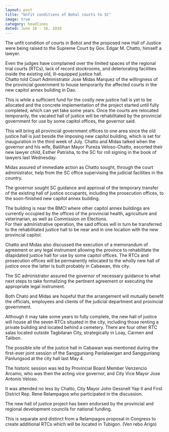 ```yaml
---
layout: post
title: "Unfit conditions of Bohol courts to SC"
image: true
category: headlines
dated: June 10 - 16, 2018
---
```


The unfit condition of courts in Bohol and the proposed new Hall of Justice were being raised to the Supreme Court by Gov. Edgar M. Chatto, himself a lawyer.

Even the judges have complained over the limited spaces of the regional trial courts (RTCs), lack of record stockrooms, and deteriorating facilities inside the existing old, ill-equipped justice hall.  
Chatto told Court Administrator Jose Midas Marquez of the willingness of the provincial government to house temporarily the affected courts in the new capitol annex building in Dao.

This is while a sufficient fund for the costly new justice hall is yet to be allocated and the concrete implementation of the project started until fully completed, which can yet take some years.
Once the courts are relocated temporarily, the vacated hall of justice will be rehabilitated by the provincial government for use by some capitol offices, the governor said.

This will bring all provincial government offices to one area since the old justice hall is just beside the imposing new capitol building, which is set for inauguration in the third week of July. 
Chatto and Midas talked when the governor and his wife, Balilihan Mayor Pureza Veloso-Chatto, escorted their new lawyer child, Esther Patrisha, to the SC for roll signing in the book of lawyers last Wednesday.

Midas assured of immediate action as Chatto sought, through the court administrator, help from the SC office supervising the judicial facilities in the country.

The governor sought SC guidance and approval of the temporary transfer of the existing hall of justice occupants, including the prosecution offices, to the soon-finished new capitol annex building. 

The building is near the BMCI where other capitol annex buildings are currently occupied by the offices of the provincial health, agriculture and veterinarian, as well as Commission on Elections.   
For their administrative operation, the said offices will in turn be transferred to the rehabilitated justice hall to be near and in one location with the new provincial capitol.

Chatto and Midas also discussed the execution of a memorandum of agreement or any legal instrument allowing the province to rehabilitate the dilapidated justice hall for use by some capitol offices.
The RTCs and prosecution offices will be permanently relocated to the wholly new hall of justice once the latter is built probably in Cabawan, this city.

The SC administrator assured the governor of necessary guidance to what next steps to take formalizing the pertinent agreement or executing the appropriate legal instrument.

Both Chato and Midas are hopeful that the arrangement will mutually benefit the officials, employees and clients of the judicial department and provincial government.

Although it may take some years to fully complete, the new hall of justice will house all the seven RTCs situated in the city, including those renting a private building and located behind a cemetery.
There are four other RTC salas located outside Tagbilaran City, strategically in Loay, Carmen and Talibon.

The possible site of the justice hall in Cabawan was mentioned during the first-ever joint session of the Sangguniang Panlalawigan and Sangguniang Panlungsod at the city hall last May 4.

The historic session was led by Provincial Board Member Venzencio Arcamo, who was then the acting vice governor, and City Vice Mayor Jose Antonio Veloso.

It was attended no less by Chatto, City Mayor John Gessnell Yap II and First District Rep. Rene Relampagos who participated in the discussion.

The new hall of justice project has been endorsed by the provincial and regional development councils for national funding.  

This is separate and distinct from a Relampagos proposal in Congress to create additional RTCs which will be located in Tubigon. (Ven rebo Arigo)